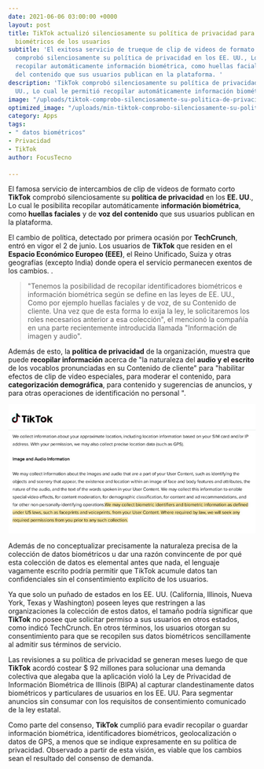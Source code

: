 ```yaml
---
date: 2021-06-06 03:00:00 +0000
layout: post
title: TikTok actualizó silenciosamente su política de privacidad para recopilar datos
  biométricos de los usuarios
subtitle: 'El exitosa servicio de trueque de clip de videos de formato corto TikTok
  comprobó silenciosamente su política de privacidad en los EE. UU., Lo cual le permitió
  recopilar automáticamente información biométrica, como huellas faciales y de voz
  del contenido que sus usuarios publican en la plataforma. '
description: 'TikTok comprobó silenciosamente su política de privacidad en los EE.
  UU., Lo cual le permitió recopilar automáticamente información biométrica, '
image: "/uploads/tiktok-comprobo-silenciosamente-su-politica-de-privacidad-en-los-ee-uu-lo-cual-le-permitio-recopilar-automaticamente-informacion-biometrica.jpg"
optimized_image: "/uploads/min-tiktok-comprobo-silenciosamente-su-politica-de-privacidad-en-los-ee-uu-lo-cual-le-permitio-recopilar-automaticamente-informacion-biometrica.jpg"
category: Apps
tags:
- " datos biométricos"
- Privacidad
- TikTok
author: FocusTecno

---
```

El famosa servicio de intercambios de clip de videos de formato corto **TikTok** comprobó silenciosamente su **política de privacidad** en los **EE. UU**., Lo cual le posibilita recopilar automáticamente i**nformación biométrica**, como **huellas faciales** y de **voz del contenido** que sus usuarios publican en la plataforma.

El cambio de política, detectado por primera ocasión por **TechCrunch**, entró en vigor el 2 de junio. Los usuarios de **TikTok** que residen en el **Espacio Económico Europeo (EEE)**, el Reino Unificado, Suiza y otras geografías (excepto India) donde opera el servicio permanecen exentos de los cambios. .

> "Tenemos la posibilidad de recopilar identificadores biométricos e información biométrica según se define en las leyes de EE. UU., Como por ejemplo huellas faciales y de voz, de su Contenido de cliente. Una vez que de esta forma lo exija la ley, le solicitaremos los roles necesarios anterior a esa colección", el mencionó la compañía en una parte recientemente introducida llamada "Información de imagen y audio".

Además de esto, la **política de privacidad** de la organización, muestra que puede **recopilar información** acerca de "la naturaleza del **audio y el escrito** de los vocablos pronunciadas en su Contenido de cliente" para "habilitar efectos de clip de video especiales, para moderar el contenido, para **categorización demográfica**, para contenido y sugerencias de anuncios, y para otras operaciones de identificación no personal ".

![](/uploads/2-tiktok-comprobo-silenciosamente-su-politica-de-privacidad-en-los-ee-uu-lo-cual-le-permitio-recopilar-automaticamente-informacion-biometrica.jpg)

Además de no conceptualizar precisamente la naturaleza precisa de la colección de datos biométricos u dar una razón convincente de por qué esta colección de datos es elemental antes que nada, el lenguaje vagamente escrito podría permitir que TikTok acumule datos tan confidenciales sin el consentimiento explícito de los usuarios.

Ya que solo un puñado de estados en los EE. UU. (California, Illinois, Nueva York, Texas y Washington) poseen leyes que restringen a las organizaciones la colección de estos datos, el tamaño podría significar que **TikTok** no posee que solicitar permiso a sus usuarios en otros estados, como indicó TechCrunch. En otros términos, los usuarios otorgan su consentimiento para que se recopilen sus datos biométricos sencillamente al admitir sus términos de servicio.

 Las revisiones a su política de privacidad se generan meses luego de que **TikTok** acordó costear $ 92 millones para solucionar una demanda colectiva que alegaba que la aplicación violó la Ley de Privacidad de Información Biométrica de Illinois (BIPA) al capturar clandestinamente datos biométricos y particulares de usuarios en los EE. UU. Para segmentar anuncios sin consumar con los requisitos de consentimiento comunicado de la ley estatal.

Como parte del consenso, **TikTok** cumplió para evadir recopilar o guardar información biométrica, identificadores biométricos, geolocalización o datos de GPS, a menos que se indique expresamente en su política de privacidad. Observado a partir de esta visión, es viable que los cambios sean el resultado del consenso de demanda.